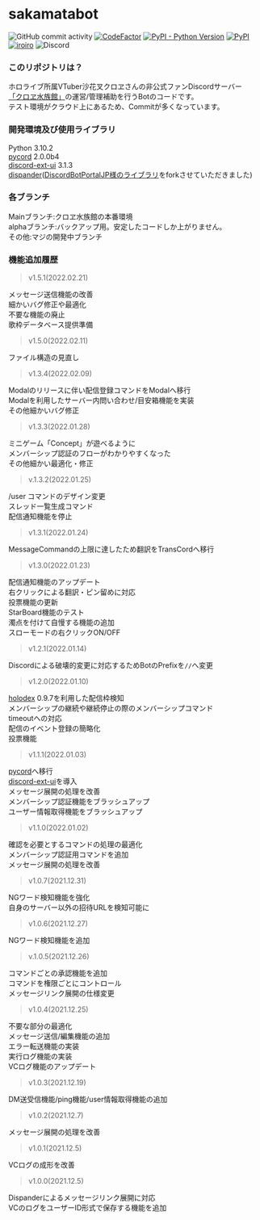 # sakamatabot

![GitHub commit activity](https://img.shields.io/github/commit-activity/m/sushi-chaaaan/sakamata-alpha-pycord?style=flat-square)
[![CodeFactor](https://www.codefactor.io/repository/github/sushi-chaaaan/sakamata-alpha-pycord/badge)](https://www.codefactor.io/repository/github/sushi-chaaaan/sakamata-alpha-pycord)
[![PyPI - Python Version](https://img.shields.io/pypi/pyversions/dispanderfixed?style=flat-square)](https://www.python.org/downloads/release/python-3101/)
[![PyPI](https://img.shields.io/badge/pycord-2.0.0a-orange?style=flat-square)](https://github.com/Pycord-Development/pycord)
[![iroiro](https://img.shields.io/badge/discord--ext--ui-3.1.3-orange?style=flat-square)](https://github.com/sizumita/discord-ext-ui)
![Discord](https://img.shields.io/discord/915910043461890078?color=blueviolet&label=Discord&logo=Discord&logoColor=white&style=flat-square)

### このリポジトリは？
ホロライブ所属VTuber沙花叉クロヱさんの非公式ファンDiscordサーバー<br>
[「クロヱ水族館」](https://discord.gg/EqfjtNBf2M)の運営/管理補助を行うBotのコードです。<br>
テスト環境がクラウド上にあるため、Commitが多くなっています。

### 開発環境及び使用ライブラリ
Python 3.10.2<br>
[pycord](https://github.com/Pycord-Development/pycord) 2.0.0b4<br>
[discord-ext-ui](https://pypi.org/project/discord-ext-ui/) 3.1.3<br>
[dispander](https://github.com/sushi-chaaaan/dispanderfixed/tree/for2.0)([DiscordBotPortalJP様のライブラリ](https://github.com/DiscordBotPortalJP/dispander)をforkさせていただきました)<br>

### 各ブランチ
Mainブランチ:クロヱ水族館の本番環境<br>
alphaブランチ:バックアップ用。安定したコードしか上がりません。<br>
その他:マジの開発中ブランチ<br>


### 機能追加履歴

> v1.5.1(2022.02.21)

メッセージ送信機能の改善<br>
細かいバグ修正や最適化<br>
不要な機能の廃止<br>
歌枠データベース提供準備<br>

> v1.5.0(2022.02.11)

ファイル構造の見直し<br>

> v1.3.4(2022.02.09)

Modalのリリースに伴い配信登録コマンドをModalへ移行<br>
Modalを利用したサーバー内問い合わせ/目安箱機能を実装<br>
その他細かいバグ修正<br>

> v1.3.3(2022.01.28)

ミニゲーム「Concept」が遊べるように<br>
メンバーシップ認証のフローがわかりやすくなった<br>
その他細かい最適化・修正<br>

> v.1.3.2(2022.01.25)

/user コマンドのデザイン変更<br>
スレッド一覧生成コマンド<br>
配信通知機能を停止

> v1.3.1(2022.01.24)

MessageCommandの上限に達したため翻訳をTransCordへ移行

> v1.3.0(2022.01.23)

配信通知機能のアップデート<br>
右クリックによる翻訳・ピン留めに対応<br>
投票機能の更新<br>
StarBoard機能のテスト<br>
濁点を付けて自慢する機能の追加<br>
スローモードの右クリックON/OFF<br>

> v1.2.1(2022.01.14)

Discordによる破壊的変更に対応するためBotのPrefixを`//`へ変更<br>

> v1.2.0(2022.01.10)

[holodex](https://pypi.org/project/holodex/0.9.7/) 0.9.7を利用した配信枠検知<br>
メンバーシップの継続や継続停止の際のメンバーシップコマンド<br>
timeoutへの対応<br>
配信のイベント登録の簡略化<br>
投票機能<br>

> v1.1.1(2022.01.03)

[pycord](https://github.com/Pycord-Development/pycord)へ移行<br>
[discord-ext-ui](https://pypi.org/project/discord-ext-ui/)を導入<br>
メッセージ展開の処理を改善<br>
メンバーシップ認証機能をブラッシュアップ<br>
ユーザー情報取得機能をブラッシュアップ<br>

> v1.1.0(2022.01.02)

確認を必要とするコマンドの処理の最適化<br>
メンバーシップ認証用コマンドを追加<br>
メッセージ展開の処理を改善

> v1.0.7(2021.12.31)

NGワード検知機能を強化<br>
自身のサーバー以外の招待URLを検知可能に<br>

> v1.0.6(2021.12.27)

NGワード検知機能を追加<br>

> v.1.0.5(2021.12.26)

コマンドごとの承認機能を追加<br>
コマンドを権限ごとにコントロール<br>
メッセージリンク展開の仕様変更<br>

> v1.0.4(2021.12.25)

不要な部分の最適化<br>
メッセージ送信/編集機能の追加<br>
エラー転送機能の実装<br>
実行ログ機能の実装<br>
VCログ機能のアップデート<br>

> v1.0.3(2021.12.19)

DM送受信機能/ping機能/user情報取得機能の追加<br>

> v1.0.2(2021.12.7)

メッセージ展開の処理を改善<br>

> v1.0.1(2021.12.5)

VCログの成形を改善<br>

> v1.0.0(2021.12.5)

Dispanderによるメッセージリンク展開に対応<br>
VCのログをユーザーID形式で保存する機能を追加<br>

